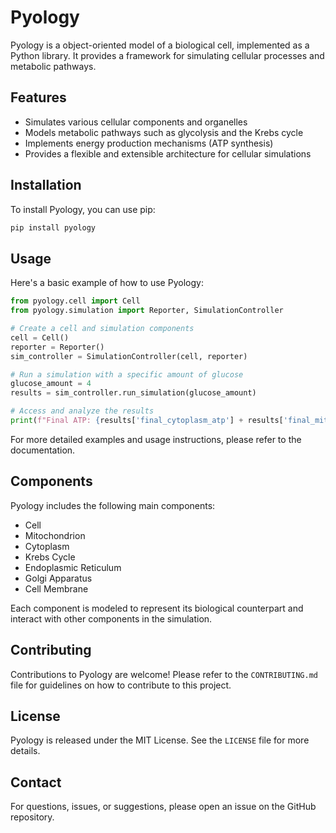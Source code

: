 # Pyology

Pyology is a object-oriented model of a biological cell, implemented as a Python library. It provides a framework for simulating cellular processes and metabolic pathways.

## Features

- Simulates various cellular components and organelles
- Models metabolic pathways such as glycolysis and the Krebs cycle
- Implements energy production mechanisms (ATP synthesis)
- Provides a flexible and extensible architecture for cellular simulations

## Installation

To install Pyology, you can use pip:

```bash
pip install pyology
```

## Usage

Here's a basic example of how to use Pyology:

```python
from pyology.cell import Cell
from pyology.simulation import Reporter, SimulationController

# Create a cell and simulation components
cell = Cell()
reporter = Reporter()
sim_controller = SimulationController(cell, reporter)

# Run a simulation with a specific amount of glucose
glucose_amount = 4
results = sim_controller.run_simulation(glucose_amount)

# Access and analyze the results
print(f"Final ATP: {results['final_cytoplasm_atp'] + results['final_mitochondrion_atp']:.2f}")
```

For more detailed examples and usage instructions, please refer to the documentation.

## Components

Pyology includes the following main components:

- Cell
- Mitochondrion
- Cytoplasm
- Krebs Cycle
- Endoplasmic Reticulum
- Golgi Apparatus
- Cell Membrane

Each component is modeled to represent its biological counterpart and interact with other components in the simulation.

## Contributing

Contributions to Pyology are welcome! Please refer to the `CONTRIBUTING.md` file for guidelines on how to contribute to this project.

## License

Pyology is released under the MIT License. See the `LICENSE` file for more details.

## Contact

For questions, issues, or suggestions, please open an issue on the GitHub repository.
